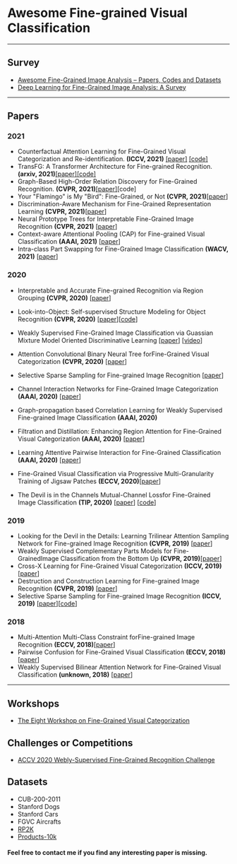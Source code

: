 # Awesome Fine-grained Visual Classification

------------

## Survey

- [Awesome Fine-Grained Image Analysis – Papers, Codes and Datasets](http://www.weixiushen.com/project/Awesome_FGIA/Awesome_FGIA.html "Awesome Fine-Grained Image Analysis – Papers, Codes and Datasets")
- [Deep Learning for Fine-Grained Image Analysis: A Survey](https://arxiv.org/abs/1907.03069 "Deep Learning for Fine-Grained Image Analysis: A Survey")


------------


## Papers
### 2021
- Counterfactual Attention Learning for Fine-Grained Visual Categorization and Re-identification. **(ICCV, 2021)** [[paper]](https://arxiv.org/abs/2108.08728 "[paper]") [[code]](https://github.com/raoyongming/CAL "[code]")
- TransFG: A Transformer Architecture for Fine-grained Recognition.  **(arxiv, 2021)**[[paper]](https://arxiv.org/abs/2103.07976 "[paper]")[[code]](https://github.com/TACJu/TransFG "[code]")
- Graph-Based High-Order Relation Discovery for Fine-Grained Recognition. **(CVPR, 2021)**[[paper]](https://openaccess.thecvf.com/content/CVPR2021/papers/Zhao_Graph-Based_High-Order_Relation_Discovery_for_Fine-Grained_Recognition_CVPR_2021_paper.pdf "[paper]")[code]
- Your "Flamingo" is My "Bird": Fine-Grained, or Not **(CVPR, 2021)**[[paper](https://openaccess.thecvf.com/content/CVPR2021/papers/Chang_Your_Flamingo_is_My_Bird_Fine-Grained_or_Not_CVPR_2021_paper.pdf "paper")]
- Discrimination-Aware Mechanism for Fine-Grained Representation Learning **(CVPR, 2021)**[[paper](https://openaccess.thecvf.com/content/CVPR2021/papers/Xu_Discrimination-Aware_Mechanism_for_Fine-Grained_Representation_Learning_CVPR_2021_paper.pdf "paper")]
- Neural Prototype Trees for Interpretable Fine-Grained Image Recognition **(CVPR, 2021)** [[paper](https://openaccess.thecvf.com/content/CVPR2021/papers/Nauta_Neural_Prototype_Trees_for_Interpretable_Fine-Grained_Image_Recognition_CVPR_2021_paper.pdf "paper")]
- Context-aware Attentional Pooling (CAP) for Fine-grained Visual Classification **(AAAI, 2021)**  [[paper](https://arxiv.org/pdf/2101.06635 "paper")]
- Intra-class Part Swapping for Fine-Grained Image Classification **(WACV, 2021)** [[paper](https://openaccess.thecvf.com/content/WACV2021/papers/Zhang_Intra-Class_Part_Swapping_for_Fine-Grained_Image_Classification_WACV_2021_paper.pdf "paper")]

### 2020
- Interpretable and Accurate Fine-grained Recognition via Region Grouping  **(CVPR, 2020)** [[paper](http://arxiv.org/abs/2005.10411 "paper")]
- Look-into-Object: Self-supervised Structure Modeling for Object Recognition **(CVPR, 2020)** [[paper](https://arxiv.org/pdf/2003.14142 "paper")][[code](https://www.baidu.com/link?url=vwpK4nq7ripk3IHigNN6WPYY3Ceh7WWzt_lqAwjkInTwS4ULAVYTyGm7qf22Cghc&wd=&eqid=de1ec9bc00016df000000003610be574 "code")]
- Weakly Supervised Fine-Grained Image Classification via Guassian Mixture Model Oriented Discriminative Learning [[paper](https://openaccess.thecvf.com/content_CVPR_2020/papers/Wang_Weakly_Supervised_Fine-Grained_Image_Classification_via_Guassian_Mixture_Model_Oriented_CVPR_2020_paper.pdf "paper")] [[video](https://www.youtube.com/watch?v=RS0yKbKYSKY "video")]
- Attention Convolutional Binary Neural Tree forFine-Grained Visual Categorization **(CVPR, 2020)** [[paper](https://openaccess.thecvf.com/content_CVPR_2020/papers/Ji_Attention_Convolutional_Binary_Neural_Tree_for_Fine-Grained_Visual_Categorization_CVPR_2020_paper.pdf "paper")]

- Selective Sparse Sampling for Fine-grained Image Recognition [[paper](https://openaccess.thecvf.com/content_ICCV_2019/papers/Ding_Selective_Sparse_Sampling_for_Fine-Grained_Image_Recognition_ICCV_2019_paper.pdf "paper")]
- Channel Interaction Networks for Fine-Grained Image Categorization **(AAAI, 2020)** [[paper](https://arxiv.org/pdf/2003.05235.pdf "paper")]
- Graph-propagation  based  Correlation  Learning  for  Weakly  Supervised  Fine-grained  Image  Classification **(AAAI, 2020)**
- Filtration  and  Distillation:  Enhancing  Region  Attention  for  Fine-Grained  Visual  Categorization **(AAAI, 2020)** [[paper](https://www.aiide.org/ojs/index.php/AAAI/article/view/6822 "paper")]
- Learning Attentive Pairwise Interaction for Fine-Grained Classification **(AAAI, 2020)** [[paper](https://arxiv.org/pdf/2002.10191.pdf "paper")]
- Fine-Grained Visual Classification via Progressive Multi-Granularity Training of Jigsaw Patches **(ECCV, 2020)**[[paper](https://arxiv.org/pdf/2003.03836.pdf "paper")]
- The Devil is in the Channels Mutual-Channel Lossfor Fine-Grained Image Classification **(TIP, 2020)**  [[paper](https://arxiv.org/pdf/2002.04264.pdf "paper")] [[code](https://github.com/PRIS-CV/Mutual-Channel-Loss "code")]
### 2019
- Looking for the Devil in the Details: Learning Trilinear Attention Sampling Network for Fine-grained Image Recognition **(CVPR, 2019)** [[paper](http://openaccess.thecvf.com/content_CVPR_2019/papers/Zheng_Looking_for_the_Devil_in_the_Details_Learning_Trilinear_Attention_CVPR_2019_paper.pdf "paper")]
- Weakly Supervised Complementary Parts Models for Fine-GrainedImage Classification from the Bottom Up **(CVPR, 2019)**[[paper](http://openaccess.thecvf.com/content_CVPR_2019/papers/Ge_Weakly_Supervised_Complementary_Parts_Models_for_Fine-Grained_Image_Classification_From_CVPR_2019_paper.pdf "paper")]
- Cross-X Learning for Fine-Grained Visual Categorization  **(ICCV, 2019)** [[paper](https://openaccess.thecvf.com/content_ICCV_2019/papers/Luo_Cross-X_Learning_for_Fine-Grained_Visual_Categorization_ICCV_2019_paper.pdf "paper")]
- Destruction and Construction Learning for Fine-grained Image Recognition **(CVPR, 2019)** [[paper](http://openaccess.thecvf.com/content_CVPR_2019/papers/Chen_Destruction_and_Construction_Learning_for_Fine-Grained_Image_Recognition_CVPR_2019_paper.pdf "paper")]
- Selective Sparse Sampling for Fine-grained Image Recognition  **(ICCV, 2019)** [[paper](https://link.zhihu.com/?target=http%3A//openaccess.thecvf.com/content_ICCV_2019/papers/Ding_Selective_Sparse_Sampling_for_Fine-Grained_Image_Recognition_ICCV_2019_paper.pdf "paper")][[code](https://github.com/Yao-DD/S3N "code")]

### 2018
- Multi-Attention Multi-Class Constraint forFine-grained Image Recognition **(ECCV, 2018)**[[paper](http://openaccess.thecvf.com/content_ECCV_2018/papers/Ming_Sun_Multi-Attention_Multi-Class_Constraint_ECCV_2018_paper.pdf "paper")]
- Pairwise Confusion for Fine-Grained Visual Classification **(ECCV, 2018)** [[paper](https://arxiv.org/pdf/1705.08016 "paper")]
- Weakly Supervised Bilinear Attention Network for Fine-Grained Visual Classification **(unknown, 2018)**  [[paper](https://link.zhihu.com/?target=https%3A//arxiv.org/pdf/1808.02152.pdf "paper")]

------------

## Workshops
- [The Eight Workshop on Fine-Grained Visual Categorization](https://sites.google.com/view/fgvc8/papers "The Eight Workshop on Fine-Grained Visual Categorization")


## Challenges or Competitions
- [ACCV 2020 Webly-Supervised Fine-Grained Recognition Challenge](https://www.cvmart.net/race/9917/base "ACCV 2020 Webly-Supervised Fine-Grained Recognition Challenge")

## Datasets
- CUB-200-2011
- Stanford Dogs
- Stanford Cars
- FGVC Aircrafts
- [RP2K](https://arxiv.org/pdf/2006.12634 "RP2K")
- [Products-10k](https://arxiv.org/pdf/2008.10545 "Products-10k")



#### Feel free to contact me if you find any interesting paper is missing.

